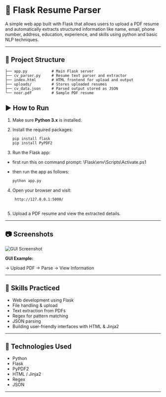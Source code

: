 # 📄 Flask Resume Parser

A simple web app built with Flask that allows users to upload a PDF resume and automatically extracts structured information like name, email, phone number, address, education, experience, and skills using python and basic NLP techniques.

---

## 📁 Project Structure

```
├── app.py           # Main Flask server
├── cv_parser.py     # Resume text parser and extractor
├── index.html       # HTML frontend for upload and output
├── uploads/         # Stores uploaded resumes
├── cv_data.json     # Parsed output stored as JSON
└── noor.pdf         # Sample PDF resume

```

## ▶ How to Run

1. Make sure **Python 3.x** is installed.

2. Install the required packages:
   ```bash
   pip install flask
   pip install PyPDF2

   ```
3. Run the Flask app:
  - first run this on command prompt: \Flask\env\Scripts\Activate.ps1
  - then run the app as follows:

    ```bash
    python app.py
    
    ```
4. Open your browser and visit:
   
   ```bash
    http://127.0.0.1:5000/
    
    ```
5. Upload a PDF resume and view the extracted details.

---

## 📷 Screenshots

![GUI Screenshot](screenshot.png)

**GUI Example:**

→ Upload PDF → Parse → View Information

---

## 🧠 Skills Practiced

- Web development using Flask  
- File handling & upload  
- Text extraction from PDFs  
- Regex for pattern matching  
- JSON parsing  
- Building user-friendly interfaces with HTML & Jinja2

---

## 📌 Technologies Used

- Python  
- Flask  
- PyPDF2  
- HTML / Jinja2  
- Regex  
- JSON

---

